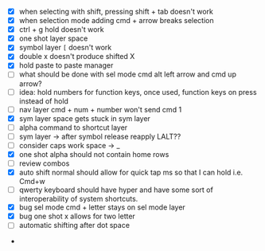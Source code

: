 - [x] when selecting with shift, pressing shift + tab doesn't work
- [x] when selection mode adding cmd + arrow breaks selection
- [x] ctrl + g hold doesn't work
- [x] one shot layer space
- [x] symbol layer `[` doesn't work
- [x] double x doesn't produce shifted X
- [x] hold paste to paste manager
- [ ] what should be done with sel mode cmd alt left arrow and cmd up arrow?
- [ ] idea: hold numbers for function keys, once used, function keys on press instead of hold
- [ ] nav layer cmd + num + number won't send cmd 1
- [x] sym layer space gets stuck in sym layer
- [ ] alpha command to shortcut layer
- [ ] sym layer -> after symbol release reapply LALT??
- [ ] consider caps work space -> _
- [x] one shot alpha should not contain home rows
- [ ] review combos
- [x] auto shift normal should allow for quick tap ms so that I can hold i.e. Cmd+w
- [ ] qwerty keyboard should have hyper and have some sort of interoperability of system shortcuts.
- [x] bug sel mode cmd + letter stays on sel mode layer
- [x] bug one shot x allows for two letter
- [ ] automatic shifting after dot space
- 
